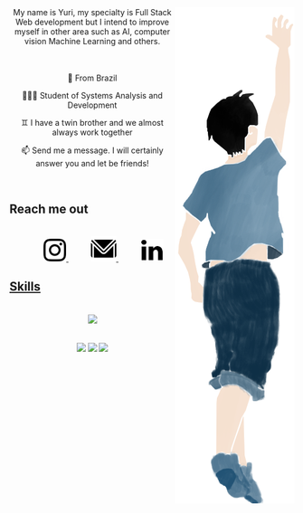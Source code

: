 <img src="github1.png" align="right">

<div align="center">
	My name is Yuri, my specialty is Full Stack Web development but I intend to improve myself in other area such as AI, computer vision Machine Learning and others. 
</div>

<br>

<a>
	<br>
	<p align="center">📍 From Brazil </p> 
 	<p align="center">👨🏻‍💻 Student of Systems Analysis and Development </p> 
	<p align="center">♊ I have a twin brother and we almost always work together</p>
 	<p align="center">📫 Send me a message. I will certainly answer you and let be friends! </p>
</a>

<br>

## Reach me out
<div align="center">
<br>
	&nbsp;&nbsp;&nbsp;&nbsp;&nbsp;&nbsp;&nbsp;&nbsp;&nbsp;
	<a href="https://www.instagram.com/peixinhoyuri/">
	<img src="instagram.png" width="40px">
</a>
	&nbsp;&nbsp;&nbsp;&nbsp;&nbsp;&nbsp;&nbsp;&nbsp;&nbsp;
	<a href="mailto:yuripeixinho03@gmail.com">
	<img src="gmail.png" width="45px">
</a>
	&nbsp;&nbsp;&nbsp;&nbsp;&nbsp;&nbsp;&nbsp;&nbsp;&nbsp;
	<a href="https://www.linkedin.com/in/yuri-peixinho-6a943b206/">
	<img src="linkedin.png" width="40px">
</div>

	
	
	
	
## Skills	
<br>
<div align="center">
	<a href="https://github.com/yuripeixinho/github-readme-stats%22%3E">
	<img align="center"  width="350" src="https://github-readme-stats.vercel.app/api/top-langs/?username=yuripeixinho&layout=compact&theme=react"/></a>
<div>

<br>
<br>
	
<div>
	<img src="https://image.flaticon.com/icons/png/512/1197/1197396.png" width= "6%">
	<img src="https://image.flaticon.com/icons/png/512/1081/1081829.png" width= "6%">
	<img src="https://image.flaticon.com/icons/png/512/1548/1548791.png" width= "6%">
</div>
	
	
	
	
	
	
	
	
	
